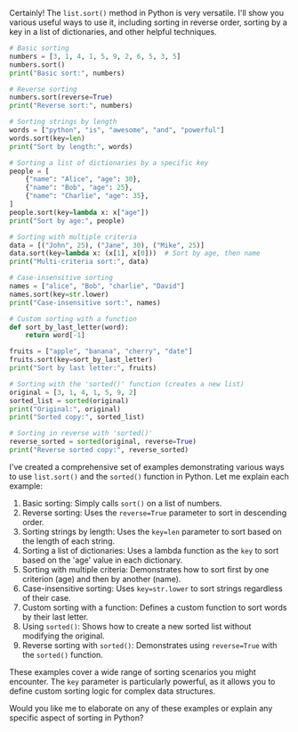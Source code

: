 Certainly! The `list.sort()` method in Python is very versatile. I'll show you various useful ways to use it, including sorting in reverse order, sorting by a key in a list of dictionaries, and other helpful techniques.

```python
# Basic sorting
numbers = [3, 1, 4, 1, 5, 9, 2, 6, 5, 3, 5]
numbers.sort()
print("Basic sort:", numbers)

# Reverse sorting
numbers.sort(reverse=True)
print("Reverse sort:", numbers)

# Sorting strings by length
words = ["python", "is", "awesome", "and", "powerful"]
words.sort(key=len)
print("Sort by length:", words)

# Sorting a list of dictionaries by a specific key
people = [
    {"name": "Alice", "age": 30},
    {"name": "Bob", "age": 25},
    {"name": "Charlie", "age": 35},
]
people.sort(key=lambda x: x["age"])
print("Sort by age:", people)

# Sorting with multiple criteria
data = [("John", 25), ("Jane", 30), ("Mike", 25)]
data.sort(key=lambda x: (x[1], x[0]))  # Sort by age, then name
print("Multi-criteria sort:", data)

# Case-insensitive sorting
names = ["alice", "Bob", "charlie", "David"]
names.sort(key=str.lower)
print("Case-insensitive sort:", names)

# Custom sorting with a function
def sort_by_last_letter(word):
    return word[-1]

fruits = ["apple", "banana", "cherry", "date"]
fruits.sort(key=sort_by_last_letter)
print("Sort by last letter:", fruits)

# Sorting with the 'sorted()' function (creates a new list)
original = [3, 1, 4, 1, 5, 9, 2]
sorted_list = sorted(original)
print("Original:", original)
print("Sorted copy:", sorted_list)

# Sorting in reverse with 'sorted()'
reverse_sorted = sorted(original, reverse=True)
print("Reverse sorted copy:", reverse_sorted)

```

I've created a comprehensive set of examples demonstrating various ways to use `list.sort()` and the `sorted()` function in Python. Let me explain each example:

1. Basic sorting: Simply calls `sort()` on a list of numbers.
2. Reverse sorting: Uses the `reverse=True` parameter to sort in descending order.
3. Sorting strings by length: Uses the `key=len` parameter to sort based on the length of each string.
4. Sorting a list of dictionaries: Uses a lambda function as the `key` to sort based on the 'age' value in each dictionary.
5. Sorting with multiple criteria: Demonstrates how to sort first by one criterion (age) and then by another (name).
6. Case-insensitive sorting: Uses `key=str.lower` to sort strings regardless of their case.
7. Custom sorting with a function: Defines a custom function to sort words by their last letter.
8. Using `sorted()`: Shows how to create a new sorted list without modifying the original.
9. Reverse sorting with `sorted()`: Demonstrates using `reverse=True` with the `sorted()` function.

These examples cover a wide range of sorting scenarios you might encounter. The `key` parameter is particularly powerful, as it allows you to define custom sorting logic for complex data structures.

Would you like me to elaborate on any of these examples or explain any specific aspect of sorting in Python?
